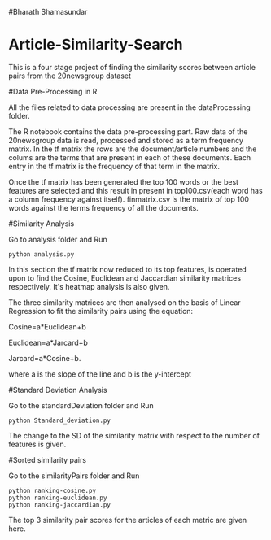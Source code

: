 #Bharath Shamasundar


# Article-Similarity-Search


This is a four stage project of finding the similarity scores between article pairs from the 20newsgroup dataset

#Data Pre-Processing in R

All the files related to data processing are present in the dataProcessing folder.

The R notebook contains the data pre-processing part. Raw data of the 20newsgroup data is read, processed and stored as a term frequency matrix. In the tf matrix the rows are the document/article numbers and the colums are the terms that are present in each of these documents. Each entry in the tf matrix is the frequency of that term in the matrix.

Once the tf matrix has been generated the top 100 words or the best features are selected and this result in present in top100.csv(each word has a column frequency against itself). finmatrix.csv is the matrix of top 100 words against the terms frequency of all the documents.


#Similarity Analysis

Go to analysis folder and Run
```
python analysis.py
```

In this section the tf matrix now reduced to its top features, is operated upon to find the Cosine, Euclidean and Jaccardian similarity matrices respectively. It's heatmap analysis is also given.

The three similarity matrices are then analysed on the basis of Linear Regression to fit the similarity pairs using the equation:

Cosine=a*Euclidean+b

Euclidean=a*Jarcard+b

Jarcard=a*Cosine+b.

where a is the slope of the line and b is the y-intercept

#Standard Deviation Analysis

Go to the standardDeviation folder and Run
```
python Standard_deviation.py
```
The change to the SD of the similarity matrix with respect to the number of features is given.

#Sorted similarity pairs

Go to the similarityPairs folder and Run
```
python ranking-cosine.py
python ranking-euclidean.py
python ranking-jaccardian.py
```
The top 3 similarity pair scores for the articles of each metric are given here.
